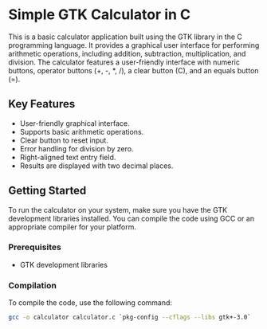 # Simple GTK Calculator in C

This is a basic calculator application built using the GTK library in the C programming language. It provides a graphical user interface for performing arithmetic operations, including addition, subtraction, multiplication, and division. The calculator features a user-friendly interface with numeric buttons, operator buttons (+, -, *, /), a clear button (C), and an equals button (=).

## Key Features

- User-friendly graphical interface.
- Supports basic arithmetic operations.
- Clear button to reset input.
- Error handling for division by zero.
- Right-aligned text entry field.
- Results are displayed with two decimal places.

## Getting Started

To run the calculator on your system, make sure you have the GTK development libraries installed. You can compile the code using GCC or an appropriate compiler for your platform.

### Prerequisites

- GTK development libraries

### Compilation

To compile the code, use the following command:

```bash
gcc -o calculator calculator.c `pkg-config --cflags --libs gtk+-3.0`
